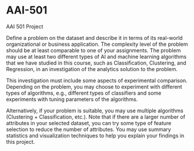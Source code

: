 # AAI-501
AAI 501 Project 

Define a problem on the dataset and describe it in terms of its real-world organizational or business application. 
The complexity level of the problem should be at least comparable to one of your assignments. The problem may use at least two different types of AI and machine learning algorithms that we have studied in this course, such as Classification, Clustering, and Regression, in an investigation of the analytics solution to the problem. 

This investigation must include some aspects of experimental comparison. Depending on the problem, you may choose to experiment with different types of algorithms, e.g., different types of classifiers and some experiments with tuning parameters of the algorithms. 

Alternatively, if your problem is suitable, you may use multiple algorithms (Clustering + Classification, etc.). 
Note that if there are a larger number of attributes in your selected dataset, you can try some type of feature selection to reduce the number of attributes. 
You may use summary statistics and visualization techniques to help you explain your findings in this project.
